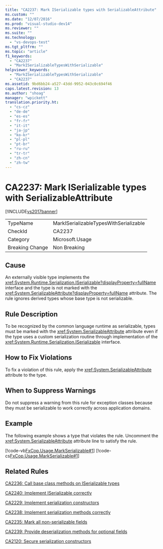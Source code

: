 ```yaml
---
title: "CA2237: Mark ISerializable types with SerializableAttribute"
ms.custom: ""
ms.date: "12/07/2016"
ms.prod: "visual-studio-dev14"
ms.reviewer: ""
ms.suite: ""
ms.technology: 
  - "vs-devops-test"
ms.tgt_pltfrm: ""
ms.topic: "article"
f1_keywords: 
  - "CA2237"
  - "MarkISerializableTypesWithSerializable"
helpviewer_keywords: 
  - "MarkISerializableTypesWithSerializable"
  - "CA2237"
ms.assetid: 9bd6bb24-a527-43dd-9952-043c0c694f46
caps.latest.revision: 13
ms.author: "shoag"
manager: "wpickett"
translation.priority.ht: 
  - "cs-cz"
  - "de-de"
  - "es-es"
  - "fr-fr"
  - "it-it"
  - "ja-jp"
  - "ko-kr"
  - "pl-pl"
  - "pt-br"
  - "ru-ru"
  - "tr-tr"
  - "zh-cn"
  - "zh-tw"
---
```

# CA2237: Mark ISerializable types with SerializableAttribute
[!INCLUDE[vs2017banner](../code-quality/includes/vs2017banner.md)]

|||  
|-|-|  
|TypeName|MarkISerializableTypesWithSerializable|  
|CheckId|CA2237|  
|Category|Microsoft.Usage|  
|Breaking Change|Non Breaking|  
  
## Cause  
 An externally visible type implements the <xref:System.Runtime.Serialization.ISerializable?displayProperty=fullName> interface and the type is not marked with the <xref:System.SerializableAttribute?displayProperty=fullName> attribute. The rule ignores derived types whose base type is not serializable.  
  
## Rule Description  
 To be recognized by the common language runtime as serializable, types must be marked with the <xref:System.SerializableAttribute> attribute even if the type uses a custom serialization routine through implementation of the <xref:System.Runtime.Serialization.ISerializable> interface.  
  
## How to Fix Violations  
 To fix a violation of this rule, apply the <xref:System.SerializableAttribute> attribute to the type.  
  
## When to Suppress Warnings  
 Do not suppress a warning from this rule for exception classes because they must be serializable to work correctly across application domains.  
  
## Example  
 The following example shows a type that violates the rule. Uncomment the <xref:System.SerializableAttribute> attribute line to satisfy the rule.  
  
 [!code-vb[FxCop.Usage.MarkSerializable#1](../code-quality/codesnippet/VisualBasic/ca2237--mark-iserializable-types-with-serializableattribute_1.vb)]
 [!code-cs[FxCop.Usage.MarkSerializable#1](../code-quality/codesnippet/CSharp/ca2237--mark-iserializable-types-with-serializableattribute_1.cs)]  
  
## Related Rules  
 [CA2236: Call base class methods on ISerializable types](../code-quality/ca2236--call-base-class-methods-on-iserializable-types.md)  
  
 [CA2240: Implement ISerializable correctly](../code-quality/ca2240--implement-iserializable-correctly.md)  
  
 [CA2229: Implement serialization constructors](../code-quality/ca2229--implement-serialization-constructors.md)  
  
 [CA2238: Implement serialization methods correctly](../code-quality/ca2238--implement-serialization-methods-correctly.md)  
  
 [CA2235: Mark all non-serializable fields](../code-quality/ca2235--mark-all-non-serializable-fields.md)  
  
 [CA2239: Provide deserialization methods for optional fields](../code-quality/ca2239--provide-deserialization-methods-for-optional-fields.md)  
  
 [CA2120: Secure serialization constructors](../code-quality/ca2120--secure-serialization-constructors.md)